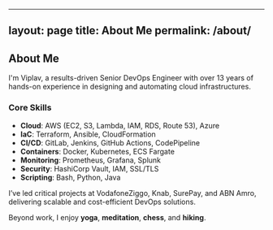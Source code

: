 
---
layout: page
title: About Me
permalink: /about/
---

## About Me

I'm Viplav, a results-driven Senior DevOps Engineer with over 13 years of hands-on experience in designing and automating cloud infrastructures.

### Core Skills
- **Cloud**: AWS (EC2, S3, Lambda, IAM, RDS, Route 53), Azure
- **IaC**: Terraform, Ansible, CloudFormation
- **CI/CD**: GitLab, Jenkins, GitHub Actions, CodePipeline
- **Containers**: Docker, Kubernetes, ECS Fargate
- **Monitoring**: Prometheus, Grafana, Splunk
- **Security**: HashiCorp Vault, IAM, SSL/TLS
- **Scripting**: Bash, Python, Java

I’ve led critical projects at VodafoneZiggo, Knab, SurePay, and ABN Amro, delivering scalable and cost-efficient DevOps solutions.

Beyond work, I enjoy **yoga**, **meditation**, **chess**, and **hiking**.
